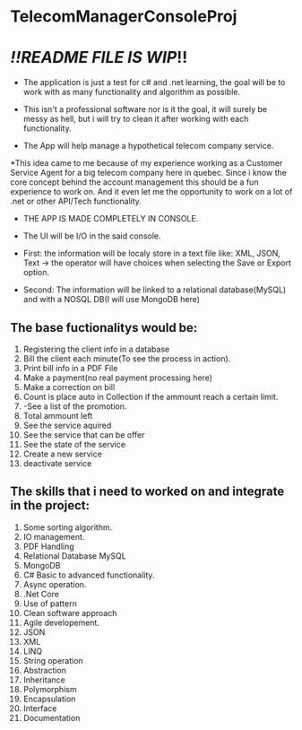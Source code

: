 # TelecomManagerConsoleProj

<h1><i>!!README FILE IS WIP</i>!!</h1>

 * The application is just a test for c# and .net learning, the goal will be to work with as many functionality and algorithm as possible.
 * This isn't a professional software nor is it the goal, it will surely be messy as hell, but i will try to clean it after working with each functionality.
 
 * The App will help manage a hypothetical telecom company service.
 
 *This idea came to me because of my experience working as a Customer Service Agent for a big telecom company here in quebec. Since i know the core concept behind the account management this should be a fun experience to work on. And it even let me the opportunity to work on a lot of .net or other API/Tech functionality.
 
 * THE APP IS MADE COMPLETELY IN CONSOLE.
 * The UI will be I/O in the said console.
 
 * First: the information will be localy store in a text file like: XML, JSON, Text -> the operator will have choices when selecting the Save or Export option.
 * Second: The information will be linked to a relational database(MySQL) and with a NOSQL DB(I will use MongoDB here)
 
 <h2>The base fuctionalitys would be:</h2>
 <ol>
     <li>Registering the client info in a database</li>
     <li>Bill the client each minute(To see the process in action).</li>
     <li>Print bill info in a PDF File</li>
     <li>Make a payment(no real payment processing here)</li>
     <li>Make a correction on bill</li>
     <li>Count is place auto in Collection if the ammount reach a certain limit.</li>
    <li>-See a list of the promotion.</li>
     <li>Total ammount left</li>
     <li>See the service aquired</li>
     <li>See the service that can be offer</li>
     <li>See the state of the service</li>
     <li>Create a new service</li>
     <li>deactivate service</li>
 </ol>

   <h2>The skills that i need to worked on and integrate in the project:</h2>
   <ol>
   
   <li>Some sorting algorithm.</li>
    <li>IO management.</li>
   <li>PDF Handling</li>
    <li>Relational Database MySQL</li>
    <li>MongoDB</li>
   <li>C# Basic to advanced functionality.</li>
    <li>Async operation.</li>
    <li>.Net Core</li>
    <li>Use of pattern</li>
     <li>Clean software approach</li>
     <li>Agile developement.</li>
     <li>JSON</li>
     <li>XML</li>
     <li>LINQ</li>
     <li>String operation</li>
     <li>Abstraction</li>
     <li>Inheritance</li>
     <li>Polymorphism</li>
     <li>Encapsulation</li>
     <li>Interface</li>
     <li>Documentation</li>
     
   </ol>
